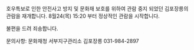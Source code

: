 호우특보로 인한 안전사고 방지 및 문화재 보호를 위하여 관람 중지 되었던 김포장릉의 관람을 재개합니다. 8월24(목) 15:20 부터 정상적인 관람을 시작합니다.

불편을 드려 죄송합니다.

문의사항: 문화재청 서부지구관리소 김포장릉 031-984-2897